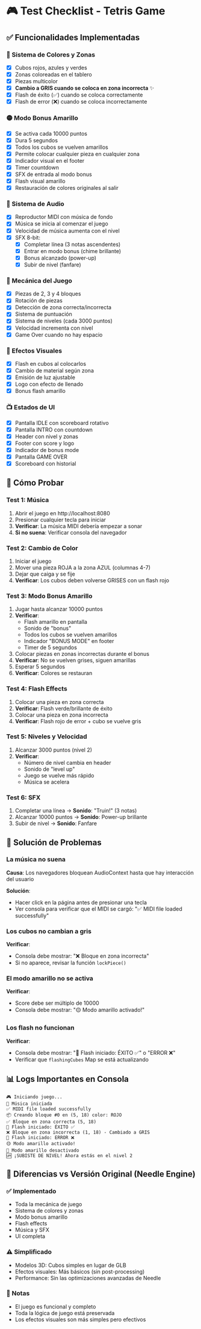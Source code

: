 # 🎮 Test Checklist - Tetris Game

## ✅ Funcionalidades Implementadas

### 🎨 Sistema de Colores y Zonas
- [x] Cubos rojos, azules y verdes
- [x] Zonas coloreadas en el tablero
- [x] Piezas multicolor
- [x] **Cambio a GRIS cuando se coloca en zona incorrecta** ✨
- [x] Flash de éxito (✅) cuando se coloca correctamente
- [x] Flash de error (❌) cuando se coloca incorrectamente

### 🟡 Modo Bonus Amarillo
- [x] Se activa cada 10000 puntos
- [x] Dura 5 segundos
- [x] Todos los cubos se vuelven amarillos
- [x] Permite colocar cualquier pieza en cualquier zona
- [x] Indicador visual en el footer
- [x] Timer countdown
- [x] SFX de entrada al modo bonus
- [x] Flash visual amarillo
- [x] Restauración de colores originales al salir

### 🎵 Sistema de Audio
- [x] Reproductor MIDI con música de fondo
- [x] Música se inicia al comenzar el juego
- [x] Velocidad de música aumenta con el nivel
- [x] SFX 8-bit:
  - [x] Completar línea (3 notas ascendentes)
  - [x] Entrar en modo bonus (chime brillante)
  - [x] Bonus alcanzado (power-up)
  - [x] Subir de nivel (fanfare)

### 🎯 Mecánica del Juego
- [x] Piezas de 2, 3 y 4 bloques
- [x] Rotación de piezas
- [x] Detección de zona correcta/incorrecta
- [x] Sistema de puntuación
- [x] Sistema de niveles (cada 3000 puntos)
- [x] Velocidad incrementa con nivel
- [x] Game Over cuando no hay espacio

### 🎨 Efectos Visuales
- [x] Flash en cubos al colocarlos
- [x] Cambio de material según zona
- [x] Emisión de luz ajustable
- [x] Logo con efecto de llenado
- [x] Bonus flash amarillo

### 📺 Estados de UI
- [x] Pantalla IDLE con scoreboard rotativo
- [x] Pantalla INTRO con countdown
- [x] Header con nivel y zonas
- [x] Footer con score y logo
- [x] Indicador de bonus mode
- [x] Pantalla GAME OVER
- [x] Scoreboard con historial

## 🧪 Cómo Probar

### Test 1: Música
1. Abrir el juego en http://localhost:8080
2. Presionar cualquier tecla para iniciar
3. **Verificar**: La música MIDI debería empezar a sonar
4. **Si no suena**: Verificar consola del navegador

### Test 2: Cambio de Color
1. Iniciar el juego
2. Mover una pieza ROJA a la zona AZUL (columnas 4-7)
3. Dejar que caiga y se fije
4. **Verificar**: Los cubos deben volverse GRISES con un flash rojo

### Test 3: Modo Bonus Amarillo
1. Jugar hasta alcanzar 10000 puntos
2. **Verificar**: 
   - Flash amarillo en pantalla
   - Sonido de "bonus"
   - Todos los cubos se vuelven amarillos
   - Indicador "BONUS MODE" en footer
   - Timer de 5 segundos
3. Colocar piezas en zonas incorrectas durante el bonus
4. **Verificar**: No se vuelven grises, siguen amarillas
5. Esperar 5 segundos
6. **Verificar**: Colores se restauran

### Test 4: Flash Effects
1. Colocar una pieza en zona correcta
2. **Verificar**: Flash verde/brillante de éxito
3. Colocar una pieza en zona incorrecta
4. **Verificar**: Flash rojo de error + cubo se vuelve gris

### Test 5: Niveles y Velocidad
1. Alcanzar 3000 puntos (nivel 2)
2. **Verificar**: 
   - Número de nivel cambia en header
   - Sonido de "level up"
   - Juego se vuelve más rápido
   - Música se acelera

### Test 6: SFX
1. Completar una línea → **Sonido**: "Truin!" (3 notas)
2. Alcanzar 10000 puntos → **Sonido**: Power-up brillante
3. Subir de nivel → **Sonido**: Fanfare

## 🐛 Solución de Problemas

### La música no suena
**Causa**: Los navegadores bloquean AudioContext hasta que hay interacción del usuario

**Solución**: 
- Hacer click en la página antes de presionar una tecla
- Ver consola para verificar que el MIDI se cargó: "✅ MIDI file loaded successfully"

### Los cubos no cambian a gris
**Verificar**: 
- Consola debe mostrar: "❌ Bloque en zona incorrecta"
- Si no aparece, revisar la función `lockPiece()`

### El modo amarillo no se activa
**Verificar**:
- Score debe ser múltiplo de 10000
- Consola debe mostrar: "🟡 Modo amarillo activado!"

### Los flash no funcionan
**Verificar**:
- Consola debe mostrar: "🌟 Flash iniciado: ÉXITO ✅" o "ERROR ❌"
- Verificar que `flashingCubes` Map se está actualizando

## 📊 Logs Importantes en Consola

```
🎮 Iniciando juego...
🎵 Música iniciada
✅ MIDI file loaded successfully
📦 Creando bloque #0 en (5, 18) color: ROJO
✅ Bloque en zona correcta (5, 18)
🌟 Flash iniciado: ÉXITO ✅
❌ Bloque en zona incorrecta (1, 18) - Cambiado a GRIS
🌟 Flash iniciado: ERROR ❌
🟡 Modo amarillo activado!
🔵 Modo amarillo desactivado
🆙 ¡SUBISTE DE NIVEL! Ahora estás en el nivel 2
```

## 🎯 Diferencias vs Versión Original (Needle Engine)

### ✅ Implementado
- Toda la mecánica de juego
- Sistema de colores y zonas
- Modo bonus amarillo
- Flash effects
- Música y SFX
- UI completa

### ⚠️ Simplificado
- Modelos 3D: Cubos simples en lugar de GLB
- Efectos visuales: Más básicos (sin post-processing)
- Performance: Sin las optimizaciones avanzadas de Needle

### 📝 Notas
- El juego es funcional y completo
- Toda la lógica de juego está preservada
- Los efectos visuales son más simples pero efectivos
